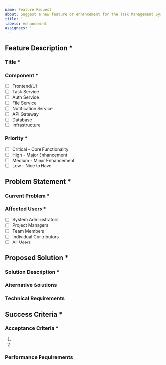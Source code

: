 ```yaml
---
name: Feature Request
about: Suggest a new feature or enhancement for the Task Management System
title: ''
labels: enhancement
assignees: ''
---
```


<!-- 
Please fill out this template as completely as possible to help us understand and evaluate your feature request.
All fields marked with * are required.
-->

## Feature Description *

### Title *
<!-- Provide a clear and concise title (max 100 characters) -->

### Component *
<!-- Select the primary system component this feature relates to -->
- [ ] Frontend/UI
- [ ] Task Service
- [ ] Auth Service
- [ ] File Service
- [ ] Notification Service
- [ ] API Gateway
- [ ] Database
- [ ] Infrastructure

### Priority *
<!-- Select the priority level for this feature -->
- [ ] Critical - Core Functionality
- [ ] High - Major Enhancement
- [ ] Medium - Minor Enhancement
- [ ] Low - Nice to Have

## Problem Statement *

### Current Problem *
<!-- Provide a detailed description of the problem this feature would solve -->

### Affected Users *
<!-- Select the primary user group(s) affected by this problem -->
- [ ] System Administrators
- [ ] Project Managers
- [ ] Team Members
- [ ] Individual Contributors
- [ ] All Users

## Proposed Solution *

### Solution Description *
<!-- Provide a comprehensive description of your proposed feature -->

### Alternative Solutions
<!-- Optional: Describe any alternative solutions or features you've considered -->

### Technical Requirements
<!-- Optional: List any technical dependencies, infrastructure needs, or integration requirements -->

## Success Criteria *

### Acceptance Criteria *
<!-- List specific, measurable criteria that define when this feature is complete -->
1. 
2. 
<!-- Add more criteria as needed -->

### Performance Requirements
<!-- Optional: Specify any performance metrics, SLAs, or scalability requirements -->

<!-- 
Note: This issue will be automatically assigned based on the selected component:
- Frontend/UI: @frontend-team
- Task Service: @backend-team, @java-experts
- Auth Service: @backend-team, @security-team
- File Service: @backend-team, @go-experts
- Notification Service: @backend-team, @python-experts
-->